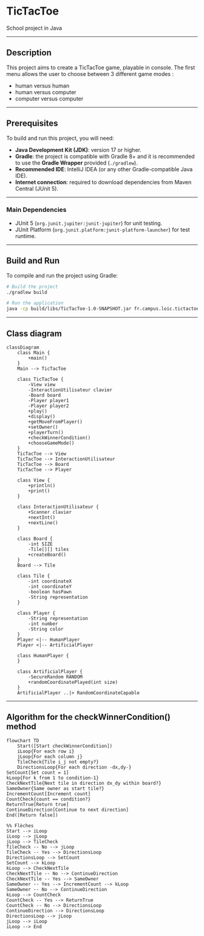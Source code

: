 # TicTacToe

School project in Java

---

## Description
This project aims to create a TicTacToe game, playable in console.
The first menu allows the user to choose between 3 different game modes :
- human versus human
- human versus computer
- computer versus computer

---

## Prerequisites

To build and run this project, you will need:

- **Java Development Kit (JDK)**: version 17 or higher.
- **Gradle**: the project is compatible with Gradle 8+ and it is recommended to use the **Gradle Wrapper** provided (`./gradlew`).
- **Recommended IDE**: IntelliJ IDEA (or any other Gradle-compatible Java IDE).
- **Internet connection**: required to download dependencies from Maven Central (JUnit 5).

---

### Main Dependencies

- JUnit 5 (`org.junit.jupiter:junit-jupiter`) for unit testing.
- JUnit Platform (`org.junit.platform:junit-platform-launcher`) for test runtime.

---

## Build and Run

To compile and run the project using Gradle:

```bash
# Build the project
./gradlew build

# Run the application
java -cp build/libs/TicTacToe-1.0-SNAPSHOT.jar fr.campus.loic.tictactoe.Main
```

---

## Class diagram

```mermaid
classDiagram
    class Main {
        +main()
    }
    Main --> TicTacToe

    class TicTacToe {
        -View view
        -InteractionUtilisateur clavier
        -Board board
        -Player player1
        -Player player2
        +play()
        +display()
        +getMoveFromPlayer()
        +setOwner()
        +playerTurn()
        +checkWinnerCondition()
        +chooseGameMode()
    }
    TicTacToe --> View
    TicTacToe --> InteractionUtilisateur
    TicTacToe --> Board
    TicTacToe --> Player

    class View {
        +println()
        +print()
    }

    class InteractionUtilisateur {
        +Scanner clavier
        +nextInt()
        +nextLine()
    }

    class Board {
        -int SIZE
        -Tile[][] tiles
        +createBoard()
    }
    Board --> Tile

    class Tile {
        -int coordinateX
        -int coordinateY
        -boolean hasPawn
        -String representation
    }

    class Player {
        -String representation
        -int number
        -String color
    }
    Player <|-- HumanPlayer
    Player <|-- ArtificialPlayer

    class HumanPlayer {
    }

    class ArtificialPlayer {
        -SecureRandom RANDOM
        +randomCoordinatePlayed(int size)
    }
    ArtificialPlayer ..|> RandomCoordinateCapable
```

---

## Algorithm for the checkWinnerCondition() method

```mermaid
flowchart TD
    Start([Start checkWinnerCondition])
    iLoop{For each row i}
    jLoop{For each column j}
    TileCheck{Tile i_j not empty?}
    DirectionsLoop{For each direction -dx,dy-}
SetCount[Set count = 1]
kLoop{For k from 1 to condition-1}
CheckNextTile{Next tile in direction dx_dy within board?}
SameOwner{Same owner as start tile?}
IncrementCount[Increment count]
CountCheck{count == condition?}
ReturnTrue[Return true]
ContinueDirection[Continue to next direction]
End([Return false])

%% Flèches
Start --> iLoop
iLoop --> jLoop
jLoop --> TileCheck
TileCheck -- No --> jLoop
TileCheck -- Yes --> DirectionsLoop
DirectionsLoop --> SetCount
SetCount --> kLoop
kLoop --> CheckNextTile
CheckNextTile -- No --> ContinueDirection
CheckNextTile -- Yes --> SameOwner
SameOwner -- Yes --> IncrementCount --> kLoop
SameOwner -- No --> ContinueDirection
kLoop --> CountCheck
CountCheck -- Yes --> ReturnTrue
CountCheck -- No --> DirectionsLoop
ContinueDirection --> DirectionsLoop
DirectionsLoop --> jLoop
jLoop --> iLoop
iLoop --> End
```